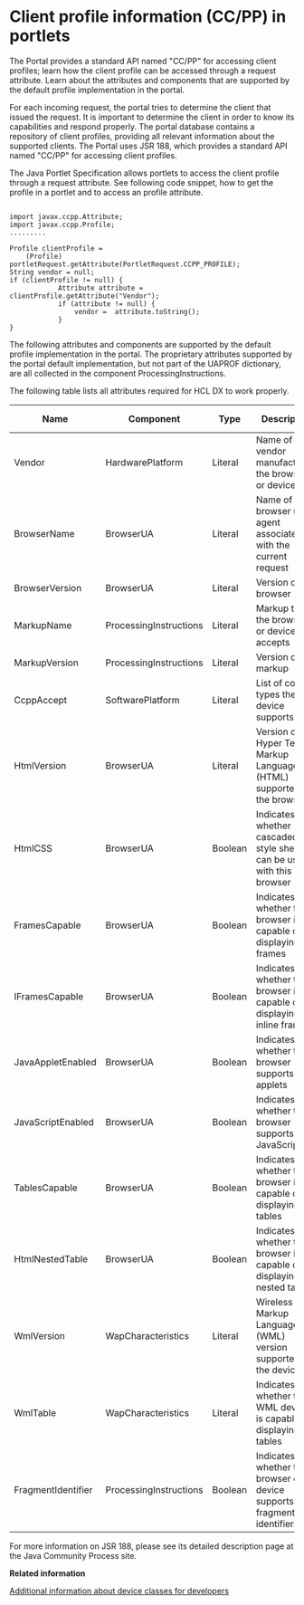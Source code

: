 # Client profile information \(CC/PP\) in portlets

The Portal provides a standard API named "CC/PP" for accessing client profiles; learn how the client profile can be accessed through a request attribute. Learn about the attributes and components that are supported by the default profile implementation in the portal.

For each incoming request, the portal tries to determine the client that issued the request. It is important to determine the client in order to know its capabilities and respond properly. The portal database contains a repository of client profiles, providing all relevant information about the supported clients. The Portal uses JSR 188, which provides a standard API named "CC/PP" for accessing client profiles.

The Java Portlet Specification allows portlets to access the client profile through a request attribute. See following code snippet, how to get the profile in a portlet and to access an profile attribute.

```xmp

import javax.ccpp.Attribute;
import javax.ccpp.Profile;
.........
        
Profile clientProfile = 
    (Profile) portletRequest.getAttribute(PortletRequest.CCPP_PROFILE);
String vendor = null;
if (clientProfile != null) {
    		Attribute attribute = clientProfile.getAttribute("Vendor");
    		if (attribute != null) {
        		vendor =  attribute.toString();
    		}
}

```

The following attributes and components are supported by the default profile implementation in the portal. The proprietary attributes supported by the portal default implementation, but not part of the UAPROF dictionary, are all collected in the component ProcessingInstructions.

The following table lists all attributes required for HCL DX to work properly.

|Name|Component|Type|Description|Example Value|
|----|---------|----|-----------|-------------|
|Vendor|HardwarePlatform|Literal|Name of the vendor manufacturing the browser or device|"Netscape"|
|BrowserName|BrowserUA|Literal|Name of the browser user agent associated with the current request|"Navigator"|
|BrowserVersion|BrowserUA|Literal|Version of the browser|"6.x"|
|MarkupName|ProcessingInstructions|Literal|Markup that the browser or device accepts|"html"|
|MarkupVersion|ProcessingInstructions|Literal|Version of the markup|"ns6"|
|CcppAccept|SoftwarePlatform|Literal|List of content types the device supports|"text/html"|
|HtmlVersion|BrowserUA|Literal|Version of Hyper Text Markup Language \(HTML\) supported by the browser|"4.0"|
|HtmlCSS|BrowserUA|Boolean|Indicates whether cascaded style sheets can be used with this browser| |
|FramesCapable|BrowserUA|Boolean|Indicates whether the browser is capable of displaying frames| |
|IFramesCapable|BrowserUA|Boolean|Indicates whether the browser is capable of displaying inline frames| |
|JavaAppletEnabled|BrowserUA|Boolean|Indicates whether the browser supports Java applets| |
|JavaScriptEnabled|BrowserUA|Boolean|Indicates whether the browser supports JavaScript| |
|TablesCapable|BrowserUA|Boolean|Indicates whether the browser is capable of displaying tables| |
|HtmlNestedTable|BrowserUA|Boolean|Indicates whether the browser is capable of displaying nested tables| |
|WmlVersion|WapCharacteristics|Literal|Wireless Markup Language \(WML\) version supported by the device|"1.1"|
|WmlTable|WapCharacteristics|Literal|Indicates whether the WML device is capable of displaying tables| |
|FragmentIdentifier|ProcessingInstructions|Boolean|Indicates whether the browser or device supports fragment identifiers| |

For more information on JSR 188, please see its detailed description page at the Java Community Process site.

**Related information**  


[Additional information about device classes for developers ](../dev-theme/themeopt_devclass_devlop.md)

